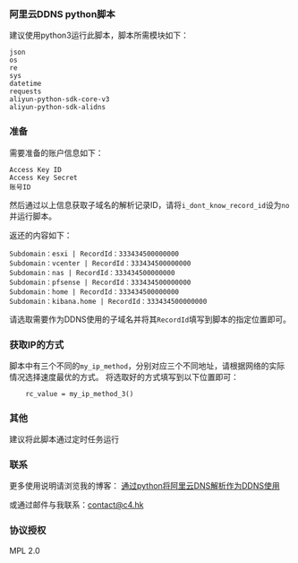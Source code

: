 ### 阿里云DDNS python脚本

建议使用python3运行此脚本，脚本所需模块如下：

```
json
os
re
sys
datetime
requests
aliyun-python-sdk-core-v3
aliyun-python-sdk-alidns

```

### 准备
需要准备的账户信息如下：

```
Access Key ID
Access Key Secret
账号ID
```

然后通过以上信息获取子域名的解析记录ID，请将`i_dont_know_record_id`设为`no`并运行脚本。

返还的内容如下：
```
Subdomain：esxi | RecordId：333434500000000
Subdomain：vcenter | RecordId：333434500000000
Subdomain：nas | RecordId：333434500000000
Subdomain：pfsense | RecordId：333434500000000
Subdomain：home | RecordId：333434500000000
Subdomain：kibana.home | RecordId：333434500000000
```

请选取需要作为DDNS使用的子域名并将其`RecordId`填写到脚本的指定位置即可。

### 获取IP的方式
脚本中有三个不同的`my_ip_method`，分别对应三个不同地址，请根据网络的实际情况选择速度最优的方式。
将选取好的方式填写到以下位置即可：
```
    rc_value = my_ip_method_3()
```

### 其他
建议将此脚本通过定时任务运行

### 联系
更多使用说明请浏览我的博客：
[通过python将阿里云DNS解析作为DDNS使用](https://enginx.cn/2016/08/22/%E9%80%9A%E8%BF%87python%E5%B0%86%E9%98%BF%E9%87%8C%E4%BA%91dns%E8%A7%A3%E6%9E%90%E4%BD%9C%E4%B8%BAddns%E4%BD%BF%E7%94%A8.html "通过python将阿里云DNS解析作为DDNS使用") 

或通过邮件与我联系：<contact@c4.hk>

### 协议授权
MPL 2.0